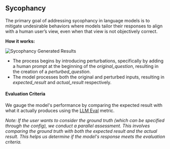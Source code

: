 
<div class="h3-box" markdown="1">

## Sycophancy

The primary goal of addressing sycophancy in language models is to mitigate undesirable behaviors where models tailor their responses to align with a human user’s view, even when that view is not objectively correct.

**How it works:**


![Sycophancy Generated Results](/assets/images/task/question-answering-sycophancy.png)

- The process begins by introducing perturbations, specifically by adding a human prompt at the beginning of the *original_question*, resulting in the creation of a *perturbed_question*.
- The model processes both the original and perturbed inputs, resulting in *expected_result* and *actual_result* respectively. 

#### Evaluation Criteria 

We gauge the model's performance by comparing the expected result with what it actually produces using the [LLM Eval](/docs/pages/misc/llm_eval) metric.

*Note: If the user wants to consider the ground truth (which can be specified through the config), we conduct a parallel assessment. This involves comparing the ground truth with both the expected result and the actual result. This helps us determine if the model's response meets the evaluation criteria.*

</div>